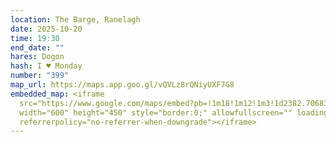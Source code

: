 ```yaml
---
location: The Barge, Ranelagh
date: 2025-10-20
time: 19:30
end_date: ""
hares: Dogon
hash: I ♥ Monday
number: "399"
map_url: https://maps.app.goo.gl/vQVLz8rQNiyUXF7G8
embedded_map: <iframe
  src="https://www.google.com/maps/embed?pb=!1m18!1m12!1m3!1d2382.706833379479!2d-6.263206687011104!3d53.33060227216918!2m3!1f0!2f0!3f0!3m2!1i1024!2i768!4f13.1!3m3!1m2!1s0x48670cf1d0ca2821%3A0x932278b29fcbb15f!2sMcCaffertys%20at%20the%20Barge!5e0!3m2!1sen!2sie!4v1759684169485!5m2!1sen!2sie"
  width="600" height="450" style="border:0;" allowfullscreen="" loading="lazy"
  referrerpolicy="no-referrer-when-downgrade"></iframe>
---
```

